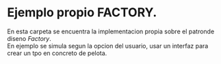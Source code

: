# Ejemplo propio FACTORY.

En esta carpeta se encuentra la implementacion propia sobre el patronde diseno _Factory_. <br>
En ejemplo se simula segun la opcion del usuario, usar un interfaz para crear un tpo en concreto de pelota.

